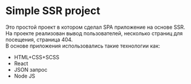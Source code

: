 # Simple SSR project
Это простой проект в котором сделал SPA приложение на основе SSR.<br/>
На проекте реализован вывод пользователей, несколько страниц для посещения, страница 404.<br>
В основе приложения использовались такие технологии как:
- HTML+CSS+SCSS
- React
- JSON запрос
- Node JS


